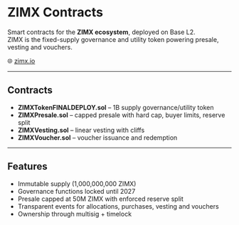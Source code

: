 # ZIMX Contracts

Smart contracts for the **ZIMX ecosystem**, deployed on Base L2.  
ZIMX is the fixed-supply governance and utility token powering presale, vesting and vouchers.

🌐 [zimx.io](https://zimx.io)

---

## Contracts
- **ZIMXTokenFINALDEPLOY.sol** – 1B supply governance/utility token
- **ZIMXPresale.sol** – capped presale with hard cap, buyer limits, reserve split
- **ZIMXVesting.sol** – linear vesting with cliffs
- **ZIMXVoucher.sol** – voucher issuance and redemption

---

## Features
- Immutable supply (1,000,000,000 ZIMX)
- Governance functions locked until 2027
- Presale capped at 50M ZIMX with enforced reserve split
- Transparent events for allocations, purchases, vesting and vouchers
- Ownership through multisig + timelock
